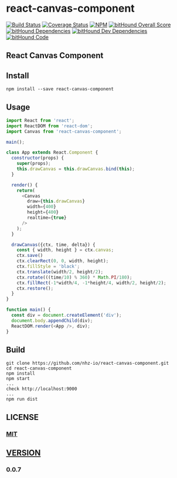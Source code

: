 # react-canvas-component 

[![Build Status][travis-image]][travis-url]
[![Coverage Status](https://coveralls.io/repos/github/nhz-io/react-canvas-component/badge.svg?branch=master)](https://coveralls.io/github/nhz-io/react-canvas-component?branch=master)
[![NPM][npm-image]][npm-url]
[![bitHound Overall Score](https://www.bithound.io/github/nhz-io/react-canvas-component/badges/score.svg)](https://www.bithound.io/github/nhz-io/react-canvas-component)
[![bitHound Dependencies](https://www.bithound.io/github/nhz-io/react-canvas-component/badges/dependencies.svg)](https://www.bithound.io/github/nhz-io/react-canvas-component/master/dependencies/npm)
[![bitHound Dev Dependencies](https://www.bithound.io/github/nhz-io/react-canvas-component/badges/devDependencies.svg)](https://www.bithound.io/github/nhz-io/react-canvas-component/master/dependencies/npm)
[![bitHound Code](https://www.bithound.io/github/nhz-io/react-canvas-component/badges/code.svg)](https://www.bithound.io/github/nhz-io/react-canvas-component)

## React Canvas Component

## Install
```
npm install --save react-canvas-component
```

## Usage

```javascript
import React from 'react';
import ReactDOM from 'react-dom';
import Canvas from 'react-canvas-component';

main();

class App extends React.Component {
  constructor(props) {
    super(props);
    this.drawCanvas = this.drawCanvas.bind(this);
  }

  render() {
    return(
      <Canvas
        draw={this.drawCanvas}
        width={400}
        height={400}
        realtime={true}
      />
    );
  }

  drawCanvas({ctx, time, delta}) {
    const { width, height } = ctx.canvas;
    ctx.save()
    ctx.clearRect(0, 0, width, height);
    ctx.fillStyle = 'black';
    ctx.translate(width/2, height/2);
    ctx.rotate(((time/10) % 360) * Math.PI/180);
    ctx.fillRect(-1*width/4, -1*height/4, width/2, height/2);
    ctx.restore();
  }
}

function main() {
  const div = document.createElement('div');
  document.body.appendChild(div);
  ReactDOM.render(<App />, div);
}
```

## Build
```
git clone https://github.com/nhz-io/react-canvas-component.git
cd react-canvas-component
npm install
npm start
...
check http://localhost:9000
...
npm run dist
```

## LICENSE

### [MIT](LICENSE)

## [VERSION](HISTORY.md)

### 0.0.7

[travis-image]: https://travis-ci.org/nhz-io/react-canvas-component.svg
[travis-url]: https://travis-ci.org/nhz-io/react-canvas-component

[npm-image]: https://img.shields.io/npm/v/react-canvas-component.svg?style=flat
[npm-url]: https://www.npmjs.com/package/react-canvas-component

